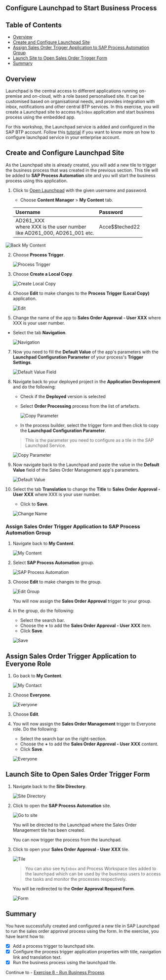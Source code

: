 ## Configure Launchpad to Start Business Process

## Table of Contents
- [Overview](#overview)
- [Create and Configure Launchpad Site](#configurelaunchpad)
- [Assign Sales Order Trigger Application to SAP Process Automation Group](#addtogroup)
- [Launch Site to Open Sales Order Trigger Form](#launchsite)
- [Summary](#summary)

## Overview <a name="overview"></a>

Launchpad is the central access to different applications running on-premise and on-cloud, with a role based personalised site. It can be customised based on organisational needs, and provides integration with inbox, notifications and other central BTP services. In this exercise, you will create a Launchpad site to access `MyInbox` application and start business process using the embedded app.

For this workshop, the Launchpad service is added and configured in the SAP BTP account. Follow this [tutorial](spa-configure-launchpad) if you want to know more on how to configure launchpad service in your enterprise account.

## Create and Configure Launchpad Site <a name="configurelaunchpad"></a>

As the Launchpad site is already created, you will add a new tile to trigger the business process that was created in the previous section. This tile will be added to **SAP Process Automation** site and you will start the business process using this application.

1. Click to [Open Launchpad](https://ad261-8v1n91fq.launchpad.cfapps.us10.hana.ondemand.com/site?siteId=493b85d5-0ecb-4a68-859b-e97e8ee1bf20#Shell-home) with the given username and password.
    - Choose **Content Manager** > **My Content** tab.

    | Username | Password    |
    | :------------- | :------------- |
    | AD261_XXX <br> where XXX is the user number <br> like AD261_000, AD261_001 etc.       | Acce$$teched22     |

  ![Back My Content](images/Launchpad_22.png)

2. Choose **Process Trigger**.

    ![Process Trigger](images/Launchpad_07.png)

3. Choose **Create a Local Copy**.

    ![Create Local Copy](images/Launchpad_08.png)

4. Choose **Edit** to make changes to the **Process Trigger (Local Copy)** application.

    ![Edit](images/Launchpad_09.png)

5. Change the name of the app to **Sales Order Approval - User XXX** where XXX is your user number.

  - Select the tab **Navigation**.

    ![Navigation](images/Launchpad_11.png)

7. Now you need to fill the **Default Value** of the app's parameters with the **Launchpad Configuration Parameter** of your process's **Trigger Settings**.

    ![Default Value Field](images/Launchpad_11a.png)

8. Navigate back to your deployed project in the **Application Development** and do the following:

    - Check if the **Deployed** version is selected
    - Select **Order Processing** process from the list of artefacts.

      ![Copy Parameter](images/Launchpad_12.png)

    - In the process builder, select the trigger form and then click to copy the **Launchpad Configuration Parameter**.

    >This is the parameter you need to configure as a tile in the SAP Launchpad Service.

    ![Copy Parameter](images/Launchpad_12a.png)



9. Now navigate back to the Launchpad and paste the value in the **Default Value** field of the Sales Order Management app's parameters.

    ![Default Value](images/Launchpad_13.png)

10. Select the tab **Translation** to change the **Title** to **Sales Order Approval - User XXX** where XXX is your user number.

    - Click to **Save**.

    ![Change Name](images/Launchpad_13b.png)

### Assign Sales Order Trigger Application to SAP Process Automation Group <a name="addtogroup"></a>

1. Navigate back to **My Content**.

    ![My Content](images/Launchpad_13a.png)

2. Select **SAP Process Automation** group.

    ![SAP Process Automation](images/Launchpad_03.png)

3. Choose **Edit** to make changes to the group.

    ![Edit Group](images/Launchpad_04.png)

    You will now assign the **Sales Order Approval** trigger to your group.

4. In the group, do the following:

    - Select the search bar.
    - Choose the **+** to add the **Sales Order Approval - User XXX** item.
    - Click **Save**.

    ![Save](images/Launchpad_05.png)

## Assign Sales Order Trigger Application to Everyone Role <a name="addtorole"></a>

1. Go back to **My Content**.

    ![My Contact](images/Launchpad_06.png)

2. Choose **Everyone**.

    ![Everyone](images/Launchpad_16.png)

3. Choose **Edit**.

4. You will now assign the **Sales Order Management** trigger to Everyone role. Do the following:

    - Select the search bar on the right-section.
    - Choose the **+** to add the **Sales Order Approval - User XXX** content.
    - Click **Save**.

    ![Everyone](images/Launchpad_17.png)

## Launch Site to Open Sales Order Trigger Form <a name="launchsite"></a>

1. Navigate back to the **Site Directory**.

    ![Site Directory](images/Launchpad_18.png)

2. Click to open the **SAP Process Automation** site.

    ![Go to site](images/Launchpad_19.png)

    You will be directed to the Launchpad where the Sales Order Management tile has been created.

    You can now trigger the process from the launchpad.

3. Click to open your **Sales Order Approval - User XXX** tile.

    ![Tile](images/Launchpad_20.png)

    > You can also see `MyInbox` and Process Workspace tiles added to the launchpad which can be used by the business users to access the tasks and monitor the processes respectively.

    You will be redirected to the **Order Approval Request Form**.

    ![Form](images/Launchpad_21.png)


## Summary <a name="summary"></a>

You have successfully created and configured a new tile in SAP Launchpad to run the sales order approval process using the form. In the exercise, you have learnt how to:  
- [x] Add a process trigger to launchpad site.
- [x] Configure the process trigger application properties with title, navigation link and translation text.
- [x] Run the business process using the launchpad tile.

Continue to - [Exercise 8 - Run Business Process](../8_RunBusinessProcess/README.md)
